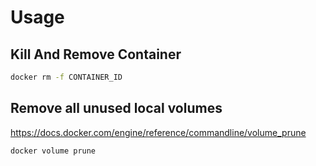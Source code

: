 # Usage

## Kill And Remove Container

``` bash
docker rm -f CONTAINER_ID
```

## Remove all unused local volumes

https://docs.docker.com/engine/reference/commandline/volume_prune

```bash
docker volume prune
```
